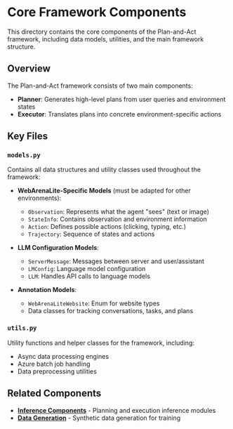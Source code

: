 # Core Framework Components

This directory contains the core components of the Plan-and-Act framework, including data models, utilities, and the main framework structure.

## Overview

The Plan-and-Act framework consists of two main components:

- **Planner**: Generates high-level plans from user queries and environment states
- **Executor**: Translates plans into concrete environment-specific actions

## Key Files

### `models.py`

Contains all data structures and utility classes used throughout the framework:

- **WebArenaLite-Specific Models** (must be adapted for other environments):

  - `Observation`: Represents what the agent "sees" (text or image)
  - `StateInfo`: Contains observation and environment information
  - `Action`: Defines possible actions (clicking, typing, etc.)
  - `Trajectory`: Sequence of states and actions

- **LLM Configuration Models**:

  - `ServerMessage`: Messages between server and user/assistant
  - `LMConfig`: Language model configuration
  - `LLM`: Handles API calls to language models

- **Annotation Models**:
  - `WebArenaLiteWebsite`: Enum for website types
  - Data classes for tracking conversations, tasks, and plans

### `utils.py`

Utility functions and helper classes for the framework, including:

- Async data processing engines
- Azure batch job handling
- Data preprocessing utilities

## Related Components

- **[Inference Components](../inference/README.md)** - Planning and execution inference modules
- **[Data Generation](../data_generation/README.md)** - Synthetic data generation for training
